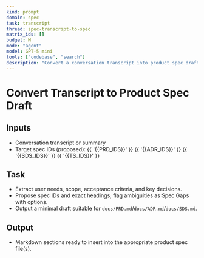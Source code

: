 ```yaml
---
kind: prompt
domain: spec
task: transcript
thread: spec-transcript-to-spec
matrix_ids: []
budget: M
mode: "agent"
model: GPT-5 mini
tools: ["codebase", "search"]
description: "Convert a conversation transcript into product spec drafts with IDs."
---
```


# Convert Transcript to Product Spec Draft

## Inputs

- Conversation transcript or summary
- Target spec IDs (proposed): {{ '{{PRD_IDS}}' }} {{ '{{ADR_IDS}}' }} {{ '{{SDS_IDS}}' }} {{ '{{TS_IDS}}' }}

## Task

- Extract user needs, scope, acceptance criteria, and key decisions.
- Propose spec IDs and exact headings; flag ambiguities as Spec Gaps with options.
- Output a minimal draft suitable for `docs/PRD.md`/`docs/ADR.md`/`docs/SDS.md`.

## Output

- Markdown sections ready to insert into the appropriate product spec file(s).
